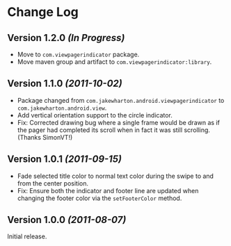 Change Log
==========

Version 1.2.0 *(In Progress)*
-----------------------------

 * Move to `com.viewpagerindicator` package.
 * Move maven group and artifact to `com.viewpagerindicator:library`.


Version 1.1.0 *(2011-10-02)*
----------------------------

 * Package changed from `com.jakewharton.android.viewpagerindicator` to
   `com.jakewharton.android.view`.
 * Add vertical orientation support to the circle indicator.
 * Fix: Corrected drawing bug where a single frame would be drawn as if the
   pager had completed its scroll when in fact it was still scrolling.
   (Thanks SimonVT!)


Version 1.0.1 *(2011-09-15)*
----------------------------

 * Fade selected title color to normal text color during the swipe to and from
   the center position.
 * Fix: Ensure both the indicator and footer line are updated when changing the
   footer color via the `setFooterColor` method.


Version 1.0.0 *(2011-08-07)*
----------------------------

Initial release.
